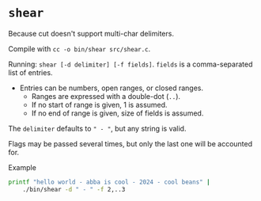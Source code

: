 # `shear`

Because cut doesn't support multi-char delimiters.

Compile with `cc -o bin/shear src/shear.c`.

Running: `shear [-d delimiter] [-f fields]`.
`fields` is a comma-separated list of entries.
- Entries can be numbers, open ranges, or closed ranges.
    - Ranges are expressed with a double-dot (`..`).
    - If no start of range is given, 1 is assumed.
    - If no end of range is given, size of fields is assumed.

The `delimiter` defaults to `" - "`, but any string is valid.

Flags may be passed several times, but only the last one will be accounted for.

Example
```sh
printf "hello world - abba is cool - 2024 - cool beans" |
    ./bin/shear -d " - " -f 2,..3
```


